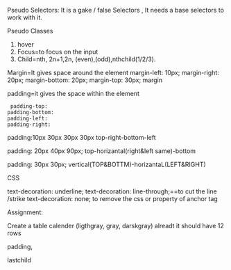 Pseudo Selectors:
It is a gake / false Selectors , It needs a base selectors to work with it.

Pseudo Classes
1. hover
2. Focus=to focus on the input
3. Child=nth, 2n+1,2n, (even),(odd),nthchild(1/2/3).



Margin=It gives space around the element
   margin-left: 10px;
    margin-right: 20px;
    margin-bottom: 20px;
    margin-top: 30px;
   margin



padding=it gives the space within the element

     padding-top:
    padding-bottom:
    padding-left:
    padding-right: 
  

  padding:10px 30px 30px 30px  top-right-bottom-left

  padding: 20px 40px 90px;  top-horizantal(right&left same)-bottom

padding: 30px 30px; vertical(TOP&BOTTM)-horizantaL(LEFT&RIGHT)




CSS

text-decoration: underline;
text-decoration: line-through;==to cut the line /strike 
text-decoration: none;  to remove the css or property of anchor tag


Assignment:

Create a table calender (ligthgray, gray, darskgray)   alreadt it should have 12 rows

padding, 

lastchild






